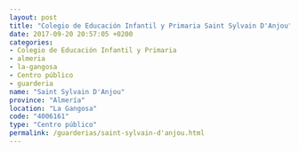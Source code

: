 ```yaml
---
layout: post
title: "Colegio de Educación Infantil y Primaria Saint Sylvain D'Anjou"
date: 2017-09-20 20:57:05 +0200
categories:
- Colegio de Educación Infantil y Primaria
- almeria
- la-gangosa
- Centro público
- guarderia
name: "Saint Sylvain D'Anjou"
province: "Almería"
location: "La Gangosa"
code: "4006161"
type: "Centro público"
permalink: /guarderias/saint-sylvain-d'anjou.html
---
```

